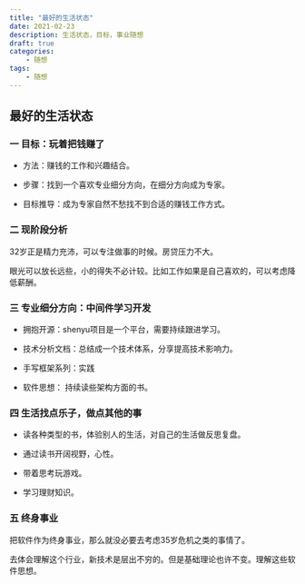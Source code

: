 ```yaml
---
title: "最好的生活状态"
date: 2021-02-23
description: 生活状态，目标，事业随想
draft: true
categories:                                 
    - 随想
tags:
    - 随想
---
```



## 最好的生活状态

### 一 目标：玩着把钱赚了

- 方法：赚钱的工作和兴趣结合。

- 步骤：找到一个喜欢专业细分方向，在细分方向成为专家。

- 目标推导：成为专家自然不愁找不到合适的赚钱工作方式。



### 二 现阶段分析

32岁正是精力充沛，可以专注做事的时候。房贷压力不大。

眼光可以放长远些，小的得失不必计较。比如工作如果是自己喜欢的，可以考虑降低薪酬。

### 三 专业细分方向：中间件学习开发

- 拥抱开源：shenyu项目是一个平台，需要持续跟进学习。

- 技术分析文档：总结成一个技术体系，分享提高技术影响力。

- 手写框架系列：实践
- 软件思想： 持续读些架构方面的书。



### 四 生活找点乐子，做点其他的事

- 读各种类型的书，体验别人的生活，对自己的生活做反思复盘。
- 通过读书开阔视野，心性。

- 带着思考玩游戏。
- 学习理财知识。



### 五 终身事业

把软件作为终身事业，那么就没必要去考虑35岁危机之类的事情了。

去体会理解这个行业，新技术是层出不穷的。但是基础理论也许不变。理解这些软件思想。

